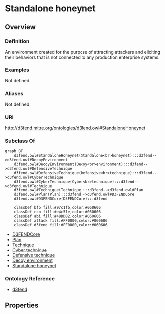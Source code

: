 # Standalone honeynet

## Overview

### Definition
An environment created for the purpose of attracting attackers and eliciting their behaviors that is not connected to any production enterprise systems.

### Examples
Not defined.

### Aliases
Not defined.

### URI
http://d3fend.mitre.org/ontologies/d3fend.owl#StandaloneHoneynet

### Subclass Of
```mermaid
graph BT
    d3fend.owl#StandaloneHoneynet(Standalone<br>honeynet):::d3fend-->d3fend.owl#DecoyEnvironment
    d3fend.owl#DecoyEnvironment(Decoy<br>environment):::d3fend-->d3fend.owl#DefensiveTechnique
    d3fend.owl#DefensiveTechnique(Defensive<br>technique):::d3fend-->d3fend.owl#CyberTechnique
    d3fend.owl#CyberTechnique(Cyber<br>technique):::d3fend-->d3fend.owl#Technique
    d3fend.owl#Technique(Technique):::d3fend-->d3fend.owl#Plan
    d3fend.owl#Plan(Plan):::d3fend-->d3fend.owl#D3FENDCore
    d3fend.owl#D3FENDCore(D3FENDCore):::d3fend
    
    classDef bfo fill:#97c1fb,color:#060606
    classDef cco fill:#e4c51e,color:#060606
    classDef abi fill:#48DD82,color:#060606
    classDef attack fill:#FF0000,color:#060606
    classDef d3fend fill:#FF0000,color:#060606
```

- [D3FENDCore](/docs/ontology/reference/model/D3FENDCore/D3FENDCore.md)
- [Plan](/docs/ontology/reference/model/D3FENDCore/Plan/Plan.md)
- [Technique](/docs/ontology/reference/model/D3FENDCore/Plan/Technique/Technique.md)
- [Cyber technique](/docs/ontology/reference/model/D3FENDCore/Plan/Technique/Cyber%20technique/Cyber%20technique.md)
- [Defensive technique](/docs/ontology/reference/model/D3FENDCore/Plan/Technique/Cyber%20technique/Defensive%20technique/Defensive%20technique.md)
- [Decoy environment](/docs/ontology/reference/model/D3FENDCore/Plan/Technique/Cyber%20technique/Defensive%20technique/Decoy%20environment/Decoy%20environment.md)
- [Standalone honeynet](/docs/ontology/reference/model/D3FENDCore/Plan/Technique/Cyber%20technique/Defensive%20technique/Decoy%20environment/Standalone%20honeynet/Standalone%20honeynet.md)


### Ontology Reference
- [d3fend](http://d3fend.mitre.org/ontologies/d3fend.owl#)

## Properties
